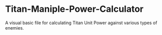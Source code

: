 # Titan-Maniple-Power-Calculator
A visual basic file for calculating Titan Unit Power against various types of enemies.

